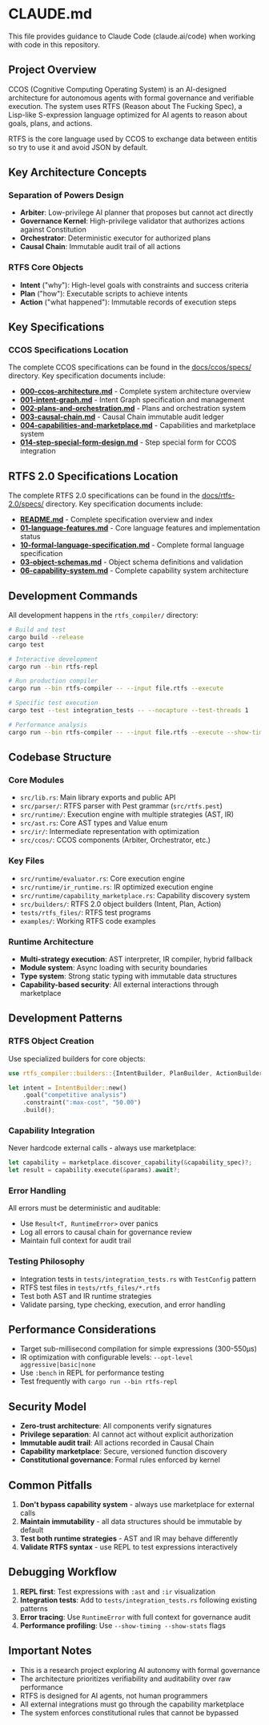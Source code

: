 # CLAUDE.md

This file provides guidance to Claude Code (claude.ai/code) when working with code in this repository.

## Project Overview

CCOS (Cognitive Computing Operating System) is an AI-designed architecture for autonomous agents with formal governance and verifiable execution. The system uses RTFS (Reason about The Fucking Spec), a Lisp-like S-expression language optimized for AI agents to reason about goals, plans, and actions.

RTFS is the core language used by CCOS to exchange data between entitis so try to use it and avoid JSON by default.

## Key Architecture Concepts

### Separation of Powers Design
- **Arbiter**: Low-privilege AI planner that proposes but cannot act directly
- **Governance Kernel**: High-privilege validator that authorizes actions against Constitution 
- **Orchestrator**: Deterministic executor for authorized plans
- **Causal Chain**: Immutable audit trail of all actions

### RTFS Core Objects
- **Intent** ("why"): High-level goals with constraints and success criteria
- **Plan** ("how"): Executable scripts to achieve intents
- **Action** ("what happened"): Immutable records of execution steps


## Key Specifications


### CCOS Specifications Location

The complete CCOS specifications can be found in the [docs/ccos/specs/](mdc:docs/ccos/specs/) directory. Key specification documents include:

- **[000-ccos-architecture.md](mdc:docs/ccos/specs/000-ccos-architecture.md)** - Complete system architecture overview
- **[001-intent-graph.md](mdc:docs/ccos/specs/001-intent-graph.md)** - Intent Graph specification and management
- **[002-plans-and-orchestration.md](mdc:docs/ccos/specs/002-plans-and-orchestration.md)** - Plans and orchestration system
- **[003-causal-chain.md](mdc:docs/ccos/specs/003-causal-chain.md)** - Causal Chain immutable audit ledger
- **[004-capabilities-and-marketplace.md](mdc:docs/ccos/specs/004-capabilities-and-marketplace.md)** - Capabilities and marketplace system
- **[014-step-special-form-design.md](mdc:docs/ccos/specs/014-step-special-form-design.md)** - Step special form for CCOS integration

## RTFS 2.0 Specifications Location

The complete RTFS 2.0 specifications can be found in the [docs/rtfs-2.0/specs/](mdc:docs/rtfs-2.0/specs/) directory. Key specification documents include:

- **[README.md](mdc:docs/rtfs-2.0/specs/README.md)** - Complete specification overview and index
- **[01-language-features.md](mdc:docs/rtfs-2.0/specs/01-language-features.md)** - Core language features and implementation status
- **[10-formal-language-specification.md](mdc:docs/rtfs-2.0/specs/10-formal-language-specification.md)** - Complete formal language specification
- **[03-object-schemas.md](mdc:docs/rtfs-2.0/specs/03-object-schemas.md)** - Object schema definitions and validation
- **[06-capability-system.md](mdc:docs/rtfs-2.0/specs/06-capability-system.md)** - Complete capability system architecture


## Development Commands

All development happens in the `rtfs_compiler/` directory:

```bash
# Build and test
cargo build --release
cargo test

# Interactive development
cargo run --bin rtfs-repl

# Run production compiler 
cargo run --bin rtfs-compiler -- --input file.rtfs --execute

# Specific test execution
cargo test --test integration_tests -- --nocapture --test-threads 1

# Performance analysis
cargo run --bin rtfs-compiler -- --input file.rtfs --execute --show-timing --show-stats
```

## Codebase Structure

### Core Modules
- `src/lib.rs`: Main library exports and public API
- `src/parser/`: RTFS parser with Pest grammar (`src/rtfs.pest`)
- `src/runtime/`: Execution engine with multiple strategies (AST, IR)
- `src/ast.rs`: Core AST types and Value enum
- `src/ir/`: Intermediate representation with optimization
- `src/ccos/`: CCOS components (Arbiter, Orchestrator, etc.)

### Key Files
- `src/runtime/evaluator.rs`: Core execution engine
- `src/runtime/ir_runtime.rs`: IR optimized execution engine
- `src/runtime/capability_marketplace.rs`: Capability discovery system
- `src/builders/`: RTFS 2.0 object builders (Intent, Plan, Action)
- `tests/rtfs_files/`: RTFS test programs
- `examples/`: Working RTFS code examples

### Runtime Architecture
- **Multi-strategy execution**: AST interpreter, IR compiler, hybrid fallback
- **Module system**: Async loading with security boundaries
- **Type system**: Strong static typing with immutable data structures
- **Capability-based security**: All external interactions through marketplace

## Development Patterns

### RTFS Object Creation
Use specialized builders for core objects:
```rust
use rtfs_compiler::builders::{IntentBuilder, PlanBuilder, ActionBuilder};

let intent = IntentBuilder::new()
    .goal("competitive analysis")
    .constraint(":max-cost", "50.00")
    .build();
```

### Capability Integration
Never hardcode external calls - always use marketplace:
```rust
let capability = marketplace.discover_capability(&capability_spec)?;
let result = capability.execute(&params).await?;
```

### Error Handling
All errors must be deterministic and auditable:
- Use `Result<T, RuntimeError>` over panics
- Log all errors to causal chain for governance review
- Maintain full context for audit trail

### Testing Philosophy
- Integration tests in `tests/integration_tests.rs` with `TestConfig` pattern
- RTFS test files in `tests/rtfs_files/*.rtfs`
- Test both AST and IR runtime strategies
- Validate parsing, type checking, execution, and error handling

## Performance Considerations

- Target sub-millisecond compilation for simple expressions (300-550μs)
- IR optimization with configurable levels: `--opt-level aggressive|basic|none`
- Use `:bench` in REPL for performance testing
- Test frequently with `cargo run --bin rtfs-repl`

## Security Model

- **Zero-trust architecture**: All components verify signatures
- **Privilege separation**: AI cannot act without explicit authorization
- **Immutable audit trail**: All actions recorded in Causal Chain
- **Capability marketplace**: Secure, versioned function discovery
- **Constitutional governance**: Formal rules enforced by kernel

## Common Pitfalls

1. **Don't bypass capability system** - always use marketplace for external calls
2. **Maintain immutability** - all data structures should be immutable by default  
3. **Test both runtime strategies** - AST and IR may behave differently
4. **Validate RTFS syntax** - use REPL to test expressions interactively

## Debugging Workflow

1. **REPL first**: Test expressions with `:ast` and `:ir` visualization
2. **Integration tests**: Add to `tests/integration_tests.rs` following existing patterns
3. **Error tracing**: Use `RuntimeError` with full context for governance audit
4. **Performance profiling**: Use `--show-timing --show-stats` flags

## Important Notes

- This is a research project exploring AI autonomy with formal governance
- The architecture prioritizes verifiability and auditability over raw performance
- RTFS is designed for AI agents, not human programmers
- All external integrations must go through the capability marketplace
- The system enforces constitutional rules that cannot be bypassed